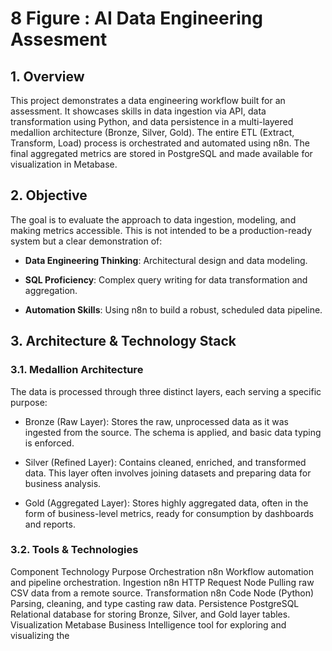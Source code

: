 # __8 Figure : AI Data Engineering Assesment__

## __1. Overview__

This project demonstrates a data engineering workflow built for an assessment. It showcases skills in data ingestion via API, data transformation using Python, and data persistence in a multi-layered medallion architecture (Bronze, Silver, Gold). The entire ETL (Extract, Transform, Load) process is orchestrated and automated using n8n. The final aggregated metrics are stored in PostgreSQL and made available for visualization in Metabase.

## __2. Objective__
The goal is to evaluate the approach to data ingestion, modeling, and making metrics accessible. This is not intended to be a production-ready system but a clear demonstration of:

- __Data Engineering Thinking__: Architectural design and data modeling.

- __SQL Proficiency__: Complex query writing for data transformation and aggregation.

- __Automation Skills__: Using n8n to build a robust, scheduled data pipeline.



## __3. Architecture & Technology Stack__

### __3.1. Medallion Architecture__
The data is processed through three distinct layers, each serving a specific purpose:

- Bronze (Raw Layer): Stores the raw, unprocessed data as it was ingested from the source. The schema is applied, and basic data typing is enforced.

- Silver (Refined Layer): Contains cleaned, enriched, and transformed data. This layer often involves joining datasets and preparing data for business analysis.

- Gold (Aggregated Layer): Stores highly aggregated data, often in the form of business-level metrics, ready for consumption by dashboards and reports.

### __3.2. Tools & Technologies__
Component	Technology	Purpose
Orchestration	n8n	Workflow automation and pipeline orchestration.
Ingestion	n8n HTTP Request Node	Pulling raw CSV data from a remote source.
Transformation	n8n Code Node (Python)	Parsing, cleaning, and type casting raw data.
Persistence	PostgreSQL	Relational database for storing Bronze, Silver, and Gold layer tables.
Visualization	Metabase	Business Intelligence tool for exploring and visualizing the 


